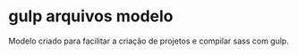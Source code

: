 # gulp arquivos modelo
 Modelo criado para facilitar a criação de projetos e compilar sass com gulp.
